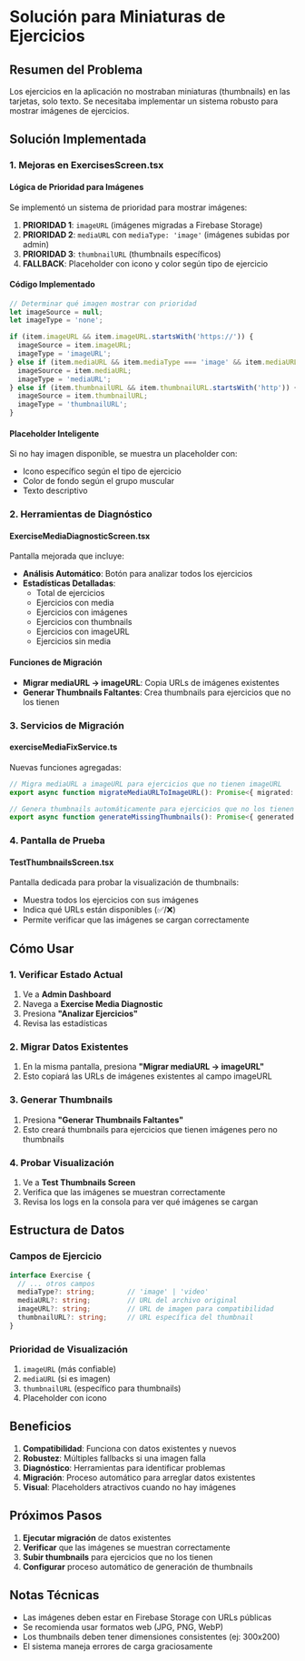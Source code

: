 # Solución para Miniaturas de Ejercicios

## Resumen del Problema
Los ejercicios en la aplicación no mostraban miniaturas (thumbnails) en las tarjetas, solo texto. Se necesitaba implementar un sistema robusto para mostrar imágenes de ejercicios.

## Solución Implementada

### 1. Mejoras en ExercisesScreen.tsx

#### Lógica de Prioridad para Imágenes
Se implementó un sistema de prioridad para mostrar imágenes:

1. **PRIORIDAD 1**: `imageURL` (imágenes migradas a Firebase Storage)
2. **PRIORIDAD 2**: `mediaURL` con `mediaType: 'image'` (imágenes subidas por admin)
3. **PRIORIDAD 3**: `thumbnailURL` (thumbnails específicos)
4. **FALLBACK**: Placeholder con icono y color según tipo de ejercicio

#### Código Implementado
```typescript
// Determinar qué imagen mostrar con prioridad
let imageSource = null;
let imageType = 'none';

if (item.imageURL && item.imageURL.startsWith('https://')) {
  imageSource = item.imageURL;
  imageType = 'imageURL';
} else if (item.mediaURL && item.mediaType === 'image' && item.mediaURL.startsWith('http')) {
  imageSource = item.mediaURL;
  imageType = 'mediaURL';
} else if (item.thumbnailURL && item.thumbnailURL.startsWith('http')) {
  imageSource = item.thumbnailURL;
  imageType = 'thumbnailURL';
}
```

#### Placeholder Inteligente
Si no hay imagen disponible, se muestra un placeholder con:
- Icono específico según el tipo de ejercicio
- Color de fondo según el grupo muscular
- Texto descriptivo

### 2. Herramientas de Diagnóstico

#### ExerciseMediaDiagnosticScreen.tsx
Pantalla mejorada que incluye:

- **Análisis Automático**: Botón para analizar todos los ejercicios
- **Estadísticas Detalladas**: 
  - Total de ejercicios
  - Ejercicios con media
  - Ejercicios con imágenes
  - Ejercicios con thumbnails
  - Ejercicios con imageURL
  - Ejercicios sin media

#### Funciones de Migración
- **Migrar mediaURL → imageURL**: Copia URLs de imágenes existentes
- **Generar Thumbnails Faltantes**: Crea thumbnails para ejercicios que no los tienen

### 3. Servicios de Migración

#### exerciseMediaFixService.ts
Nuevas funciones agregadas:

```typescript
// Migra mediaURL a imageURL para ejercicios que no tienen imageURL
export async function migrateMediaURLToImageURL(): Promise<{ migrated: number; errors: number }>

// Genera thumbnails automáticamente para ejercicios que no los tienen
export async function generateMissingThumbnails(): Promise<{ generated: number; errors: number }>
```

### 4. Pantalla de Prueba

#### TestThumbnailsScreen.tsx
Pantalla dedicada para probar la visualización de thumbnails:
- Muestra todos los ejercicios con sus imágenes
- Indica qué URLs están disponibles (✅/❌)
- Permite verificar que las imágenes se cargan correctamente

## Cómo Usar

### 1. Verificar Estado Actual
1. Ve a **Admin Dashboard**
2. Navega a **Exercise Media Diagnostic**
3. Presiona **"Analizar Ejercicios"**
4. Revisa las estadísticas

### 2. Migrar Datos Existentes
1. En la misma pantalla, presiona **"Migrar mediaURL → imageURL"**
2. Esto copiará las URLs de imágenes existentes al campo imageURL

### 3. Generar Thumbnails
1. Presiona **"Generar Thumbnails Faltantes"**
2. Esto creará thumbnails para ejercicios que tienen imágenes pero no thumbnails

### 4. Probar Visualización
1. Ve a **Test Thumbnails Screen**
2. Verifica que las imágenes se muestran correctamente
3. Revisa los logs en la consola para ver qué imágenes se cargan

## Estructura de Datos

### Campos de Ejercicio
```typescript
interface Exercise {
  // ... otros campos
  mediaType?: string;        // 'image' | 'video'
  mediaURL?: string;         // URL del archivo original
  imageURL?: string;         // URL de imagen para compatibilidad
  thumbnailURL?: string;     // URL específica del thumbnail
}
```

### Prioridad de Visualización
1. `imageURL` (más confiable)
2. `mediaURL` (si es imagen)
3. `thumbnailURL` (específico para thumbnails)
4. Placeholder con icono

## Beneficios

1. **Compatibilidad**: Funciona con datos existentes y nuevos
2. **Robustez**: Múltiples fallbacks si una imagen falla
3. **Diagnóstico**: Herramientas para identificar problemas
4. **Migración**: Proceso automático para arreglar datos existentes
5. **Visual**: Placeholders atractivos cuando no hay imágenes

## Próximos Pasos

1. **Ejecutar migración** de datos existentes
2. **Verificar** que las imágenes se muestran correctamente
3. **Subir thumbnails** para ejercicios que no los tienen
4. **Configurar** proceso automático de generación de thumbnails

## Notas Técnicas

- Las imágenes deben estar en Firebase Storage con URLs públicas
- Se recomienda usar formatos web (JPG, PNG, WebP)
- Los thumbnails deben tener dimensiones consistentes (ej: 300x200)
- El sistema maneja errores de carga graciosamente 